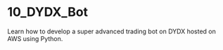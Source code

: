 # 10_DYDX_Bot
 Learn how to develop a super advanced trading bot on DYDX hosted on AWS using Python.

